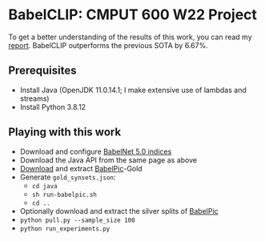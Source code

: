 # BabelCLIP: CMPUT 600 W22 Project

To get a better understanding of the results of this work, you can read my [report](./Report.pdf). BabelCLIP outperforms the previous SOTA by 6.67%.

## Prerequisites
- Install Java (OpenJDK 11.0.14.1; I make extensive use of lambdas and streams)
- Install Python 3.8.12

## Playing with this work
- Download and configure [BabelNet 5.0 indices](https://babelnet.org/guide#access)
- Download the Java API from the same page as above
- [Download](https://drive.google.com/file/d/1pOsn2dlRaSAMjX-0x_Bj4MnSaXcHXOFs/view?usp=sharing) and extract [BabelPic](https://sapienzanlp.github.io/babelpic/)-Gold
- Generate `gold_synsets.json`: 
    - `cd java`
    - `sh run-babelpic.sh`
    - `cd ..`
- Optionally download and extract the silver splits of [BabelPic](https://sapienzanlp.github.io/babelpic/)
- `python pull.py --sample_size 100`
- `python run_experiments.py`
